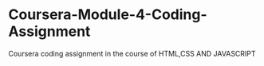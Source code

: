 # Coursera-Module-4-Coding-Assignment
Coursera coding assignment in the course of HTML,CSS AND JAVASCRIPT
